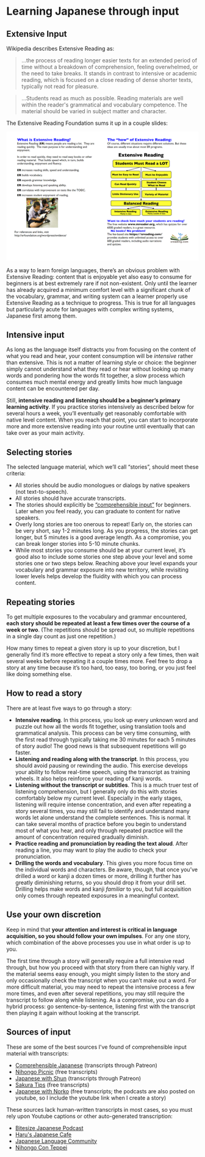 # Learning Japanese through input

## Extensive Input

Wikipedia describes Extensive Reading as:

> …the process of reading longer easier texts for an extended period of time without a breakdown of comprehension, feeling overwhelmed, or the need to take breaks. It stands in contrast to intensive or academic reading, which is focused on a close reading of dense shorter texts, typically not read for pleasure.

> …Students read as much as possible. Reading materials are well within the reader's grammatical and vocabulary competence. The material should be varied in subject matter and character. 

The Extensive Reading Foundation sums it up in a couple slides: 

![](./images/extensive_reading.png)

As a way to learn foreign languages, there’s an obvious problem with Extensive Reading: content that is enjoyable yet also easy to consume for beginners is at best extremely rare if not non-existent. Only until the learner has already acquired a minimum comfort level with a significant chunk of the vocabulary, grammar, and writing system can a learner properly use Extensive Reading as a technique to progress. This is true for all languages but particularly acute for languages with complex writing systems, Japanese first among them.

## Intensive input

As long as the language itself distracts you from focusing on the content of what you read and hear, your content consumption will be *intensive* rather than extensive. This is not a matter of learning style or choice: the beginner simply cannot understand what they read or hear without looking up many words and pondering how the words fit together, a slow process which consumes much mental energy and greatly limits how much language content can be encountered per day.

Still, **intensive reading and listening should be a beginner’s primary learning activity**. If you practice stories intensively as described below for several hours a week, you’ll eventually get reasonably comfortable with native level content. When you reach that point, you can start to incorporate more and more extensive reading into your routine until eventually that can take over as your main activity.

## Selecting stories

The selected language material, which we’ll call “stories”, should meet these criteria:

- All stories should be audio monologues or dialogs by native speakers (not text-to-speech).
- All stories should have accurate transcripts.
- The stories should explicitly be [“comprehensible input”](https://ellevationeducation.com/blog/teaching-comprehensible-input-definition-examples) for beginners. Later when you feel ready, you can graduate to content for native speakers.
- Overly long stories are too onerous to repeat! Early on, the stories can be very short, say 1-2 minutes long. As you progress, the stories can get longer, but 5 minutes is a good average length. As a compromise, you can break longer stories into 5-10 minute chunks.
- While most stories you consume should be at your current level, it’s good also to include some stories one step above your level and some stories one or two steps below. Reaching above your level expands your vocabulary and grammar exposure into new territory, while revisiting lower levels helps develop the fluidity with which you can process content.

## Repeating stories

To get multiple exposures to the vocabulary and grammar encountered, **each story should be repeated at least a few times over the course of a week or two**. (The repetitions should be spread out, so multiple repetitions in a single day count as just one repetition.) 

How many times to repeat a given story is up to your discretion, but I generally find it’s more effective to repeat a story only a few times, then wait several weeks before repeating it a couple times more. Feel free to drop a story at any time because it’s too hard, too easy, too boring, or you just feel like doing something else.

## How to read a story

There are at least five ways to go through a story:

- **Intensive reading**. In this process, you look up every unknown word and puzzle out how all the words fit together, using translation tools and grammatical analysis. This process can be very time consuming, with the first read through typically taking me 30 minutes for each 5 minutes of story audio! The good news is that subsequent repetitions will go faster.
- **Listening and reading along with the transcript**. In this process, you should avoid pausing or rewinding the audio. This exercise develops your ability to follow real-time speech, using the transcript as training wheels. It also helps reinforce your reading of kanji words.
- **Listening without the transcript or subtitles**. This is a much truer test of listening comprehension, but I generally only do this with stories comfortably below my current level. Especially in the early stages, listening will require intense concentration, and even after repeating a story several times, you may still fail to identify and understand many words let alone understand the complete sentences. This is normal. It can take several months of practice before you begin to understand most of what you hear, and only through repeated practice will the amount of concentration required gradually diminish.
- **Practice reading and pronunciation by reading the text aloud**. After reading a line, you may want to play the audio to check your pronunciation.
- **Drilling the words and vocabulary**. This gives you more focus time on the individual words and characters. Be aware, though, that once you’ve drilled a word or kanji a dozen times or more, drilling it further has greatly diminishing returns, so you should drop it from your drill set. Drilling helps make words and kanji *familiar* to you, but full acquisition only comes through repeated exposures in a meaningful context.

## Use your own discretion

Keep in mind that **your attention and interest is critical in language acquisition, so you should follow your own impulses**. For any one story, which combination of the above processes you use in what order is up to you.

The first time through a story will generally require a full intensive read through, but how you proceed with that story from there can highly vary. If the material seems easy enough, you might simply listen to the story and only occasionally check the transcript when you can’t make out a word. For more difficult material, you may need to repeat the intensive process a few more times, and even after several repetitions, you may still require the transcript to follow along while listening. As a compromise, you can do a hybrid process: go sentence-by-sentence, listening first with the transcript then playing it again without looking at the transcript.


## Sources of input

These are some of the best sources I've found of comprehensible input material with transcripts:

- [Comprehensible Japanese](https://cijapanese.com/) (transcripts through Patreon)
- [Nihongo Picnic](https://nihongopicnic.notion.site/Nihongo-Picnic-Podcast-s-Transcript-e6c923a2d9f34c1fa278bb5e4531ea0f) (free transcripts)
- [Japanese with Shun](https://www.youtube.com/@JapanesewithShun) (transcripts through Patreon)
- [Sakura Tips](https://sakuratips.com/) (free transcripts)
- [Japanese with Norko](https://www.japanesewithnoriko.com/) (free transcripts; the podcasts are also posted on youtube, so I include the youtube link when I create a story)

These sources lack human-written transcripts in most cases, so you must rely upon Youtube captions or other auto-generated transcription:

- [Bitesize Japanese Podcast](https://www.youtube.com/@the_bitesize_japanese_podcast/videos) 
- [Haru's Japanese Cafe](https://www.youtube.com/@HarusJapaneseCafe)
- [Japanese Language Community](https://www.youtube.com/@erikojuku)
- [Nihongo Con Teppei](https://nihongoconteppei.com/)



